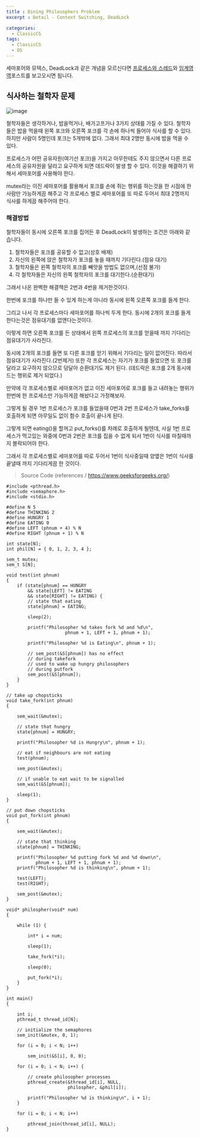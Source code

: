 ```yaml
---
title : Dining Philosophers Problem
excerpt : Detail - Context Switching, DeadLock

categories:
  - ClassicCS
tags:
  - ClassicCS
  - OS
---  
```


세마포어와 뮤텍스, DeadLock과 같은 개념을 모르신다면 [프로세스와 스레드](/process-thread)와 [임계영역](/critical-section)포스트를 보고오시면 됩니다.

## 식사하는 철학자 문제

![image](https://user-images.githubusercontent.com/44635266/68369600-09ca9580-017e-11ea-8f58-7c83fe50e3a6.png)

철학자들은 생각하거나, 밥을먹거나, 배가고프거나 3가지 상태를 가질 수 있다. 철학자들은 밥을 먹을때 왼쪽 포크와 오른쪽 포크를 각 손에 하나씩 들어야 식사를 할 수 있다. 하지만 사람이 5명인데 포크는 5개밖에 없다. 그래서 최대 2명만 동시에 밥을 먹을 수 있다.

프로세스가 어떤 공유자원(여기선 포크)을 가지고 아무한테도 주지 않으면서 다른 프로세스의 공유자원을 달라고 요구하게 되면 데드락이 발생 할 수 있다. 이것을 해결하기 위해서 세마포어를 사용해야 한다.

mutex라는 이진 세마포어를 활용해서 포크를 손에 쥐는 행위를 하는것을 한 시점에 한 사람만 가능하게끔 해주고 각 프로세스 별로 세마포어를 또 따로 두어서 최대 2명까지 식사를 하게끔 해주어야 한다.

### 해결방법

철학자들이 동시에 오른쪽 포크를 집어든 후 DeadLock이 발생하는 조건은 아래와 같습니다.

1. 철학자들은 포크를 공유할 수 없고(상호 배제)
2. 자신의 왼쪽에 앉은 철학자가 포크를 놓을 때까지 기다린다.(점유 대기)
3. 철학자들은 왼쪽 철학자의 포크를 빼앗을 방법도 없으며,(선점 불가) 
4. 각 철학자들은 자신의 왼쪽 철학자의 포크를 대기한다.(순환대기)

그래서 나온 완벽한 해결책은 2번과 4번을 제거한것이다. 

한번에 포크를 하나만 들 수 있게 하는게 아니라 동시에 왼쪽 오른쪽 포크를 들게 한다. 

그리고 나서 각 프로세스마다 세마포어를 하나씩 두게 한다. 동시에 2개의 포크를 들게 한다는것은 점유대기를 없앤다는것이다.

이렇게 하면 오른쪽 포크를 든 상태에서 왼쪽 프로세스의 포크를 얻을때 까지 기다리는 점유대기가 사라진다.

동시에 2개의 포크를 들면 또 다른 포크를 얻기 위해서 기다리는 일이 없어진다. 따라서 점유대기가 사라진다.(2번제거) 또한 각 프로세스는 자기가 포크를 들었으면 또 포크를 달라고 요구하지 않으므로 덩달아 순환대기도 제거 된다. (데드락은 포크를 2개 동시에 드는 행위로 제거 되었다.)

만약에 각 프로세스별로 세마포어가 없고 이진 세마포어로 포크를 들고 내려놓는 행위가 한번에 한 프로세스만 가능하게끔 해놨다고 가정해보자.

그렇게 될 경우 1번 프로세스가 포크를 들었을때 0번과 2번 프로세스가 take_forks를 호출하게 되면 아무일도 없이 함수 호출이 끝나게 된다.

그렇게 되면 eating()을 할꺼고 put_forks()를 차례로 호출하게 될텐데, 사실 1번 프로세스가 먹고있는 와중에 0번과 2번은 포크를 집을 수 없게 되서 1번이 식사를 마칠때까지 블락되어야 한다. 

그래서 각 프로세스별로 세마포어를 따로 두어서 1번이 식사중일때 양옆은 1번이 식사를 끝낼때 까지 기다리게끔 한 것이다.


> Source Code (references / https://www.geeksforgeeks.org/)

```
#include <pthread.h> 
#include <semaphore.h> 
#include <stdio.h> 
  
#define N 5 
#define THINKING 2 
#define HUNGRY 1 
#define EATING 0 
#define LEFT (phnum + 4) % N 
#define RIGHT (phnum + 1) % N 
  
int state[N]; 
int phil[N] = { 0, 1, 2, 3, 4 }; 
  
sem_t mutex; 
sem_t S[N]; 
  
void test(int phnum) 
{ 
    if (state[phnum] == HUNGRY 
        && state[LEFT] != EATING 
        && state[RIGHT] != EATING) { 
        // state that eating 
        state[phnum] = EATING; 
  
        sleep(2); 
  
        printf("Philosopher %d takes fork %d and %d\n", 
                      phnum + 1, LEFT + 1, phnum + 1); 
  
        printf("Philosopher %d is Eating\n", phnum + 1); 
  
        // sem_post(&S[phnum]) has no effect 
        // during takefork 
        // used to wake up hungry philosophers 
        // during putfork 
        sem_post(&S[phnum]); 
    } 
} 
  
// take up chopsticks 
void take_fork(int phnum) 
{ 
  
    sem_wait(&mutex); 
  
    // state that hungry 
    state[phnum] = HUNGRY; 
  
    printf("Philosopher %d is Hungry\n", phnum + 1); 
  
    // eat if neighbours are not eating 
    test(phnum); 
  
    sem_post(&mutex); 
  
    // if unable to eat wait to be signalled 
    sem_wait(&S[phnum]); 
  
    sleep(1); 
} 
  
// put down chopsticks 
void put_fork(int phnum) 
{ 
  
    sem_wait(&mutex); 
  
    // state that thinking 
    state[phnum] = THINKING; 
  
    printf("Philosopher %d putting fork %d and %d down\n", 
           phnum + 1, LEFT + 1, phnum + 1); 
    printf("Philosopher %d is thinking\n", phnum + 1); 
  
    test(LEFT); 
    test(RIGHT); 
  
    sem_post(&mutex); 
} 
  
void* philospher(void* num) 
{ 
  
    while (1) { 
  
        int* i = num; 
  
        sleep(1); 
  
        take_fork(*i); 
  
        sleep(0); 
  
        put_fork(*i); 
    } 
} 
  
int main() 
{ 
  
    int i; 
    pthread_t thread_id[N]; 
  
    // initialize the semaphores 
    sem_init(&mutex, 0, 1); 
  
    for (i = 0; i < N; i++) 
  
        sem_init(&S[i], 0, 0); 
  
    for (i = 0; i < N; i++) { 
  
        // create philosopher processes 
        pthread_create(&thread_id[i], NULL, 
                       philospher, &phil[i]); 
  
        printf("Philosopher %d is thinking\n", i + 1); 
    } 
  
    for (i = 0; i < N; i++) 
  
        pthread_join(thread_id[i], NULL); 
} 
```

